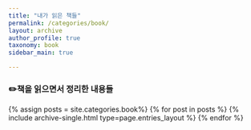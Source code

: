 ```yaml
---
title: "내가 읽은 책들"
permalink: /categories/book/
layout: archive
author_profile: true
taxonomy: book
sidebar_main: true

---
```


### ✏️책을 읽으면서 정리한 내용들

{% assign posts = site.categories.book%}
{% for post in posts %} {% include archive-single.html type=page.entries_layout %} {% endfor %}

